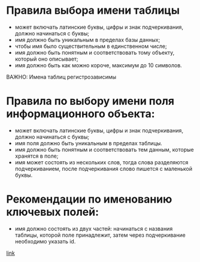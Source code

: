 # Правила выбора имени таблицы

* может включать латинские буквы, цифры и знак подчеркивания, должно начинаться с буквы;
* имя должно быть уникальным в пределах базы данных;
* чтобы имя было существительным в единственном числе;
* имя должно быть понятным и соответствовать тому объекту, который оно описывает;
* имя должно быть как можно короче, максимум до 10 символов.

ВАЖНО: Имена таблиц регистрозависимы

# Правила по выбору имени поля информационного объекта:

* может включать латинские буквы, цифры и знак подчеркивания, должно начинаться с буквы;
* имя поля должно быть уникальным в пределах таблицы.
* имя должно быть понятным и соответствовать тем данным, которые хранятся в поле;
* имя может состоять из нескольких слов, тогда слова разделяются подчеркиванием, после подчеркивания слово пишется с маленькой буквы.

# Рекомендации по именованию  ключевых полей:

* имя должно состоять  из двух частей: начинаться с названия таблицы, которой поле принадлежит, затем через подчеркивание необходимо указать id.

[link](https://stepik.org/lesson/297508/step/6?unit=279268)
